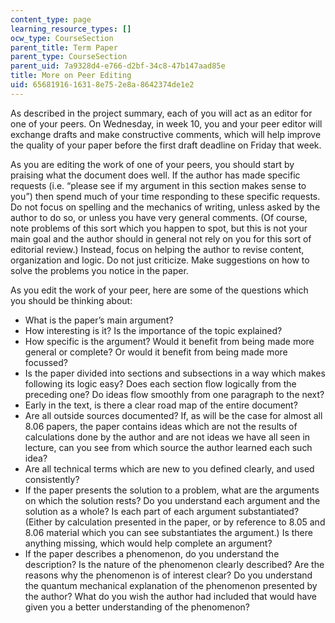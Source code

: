 ```yaml
---
content_type: page
learning_resource_types: []
ocw_type: CourseSection
parent_title: Term Paper
parent_type: CourseSection
parent_uid: 7a9328d4-e766-d2bf-34c8-47b147aad85e
title: More on Peer Editing
uid: 65681916-1631-8e75-2e8a-8642374de1e2
---
```


As described in the project summary, each of you will act as an editor for one of your peers. On Wednesday, in week 10, you and your peer editor will exchange drafts and make constructive comments, which will help improve the quality of your paper before the first draft deadline on Friday that week.

As you are editing the work of one of your peers, you should start by praising what the document does well. If the author has made specific requests (i.e. “please see if my argument in this section makes sense to you”) then spend much of your time responding to these specific requests. Do not focus on spelling and the mechanics of writing, unless asked by the author to do so, or unless you have very general comments. (Of course, note problems of this sort which you happen to spot, but this is not your main goal and the author should in general not rely on you for this sort of editorial review.) Instead, focus on helping the author to revise content, organization and logic. Do not just criticize. Make suggestions on how to solve the problems you notice in the paper.

As you edit the work of your peer, here are some of the questions which you should be thinking about:

*   What is the paper’s main argument?
*   How interesting is it? Is the importance of the topic explained?
*   How specific is the argument? Would it benefit from being made more general or complete? Or would it benefit from being made more focussed?
*   Is the paper divided into sections and subsections in a way which makes following its logic easy? Does each section flow logically from the preceding one? Do ideas flow smoothly from one paragraph to the next?
*   Early in the text, is there a clear road map of the entire document?
*   Are all outside sources documented? If, as will be the case for almost all 8.06 papers, the paper contains ideas which are not the results of calculations done by the author and are not ideas we have all seen in lecture, can you see from which source the author learned each such idea?
*   Are all technical terms which are new to you defined clearly, and used consistently?
*   If the paper presents the solution to a problem, what are the arguments on which the solution rests? Do you understand each argument and the solution as a whole? Is each part of each argument substantiated? (Either by calculation presented in the paper, or by reference to 8.05 and 8.06 material which you can see substantiates the argument.) Is there anything missing, which would help complete an argument?
*   If the paper describes a phenomenon, do you understand the description? Is the nature of the phenomenon clearly described? Are the reasons why the phenomenon is of interest clear? Do you understand the quantum mechanical explanation of the phenomenon presented by the author? What do you wish the author had included that would have given you a better understanding of the phenomenon?